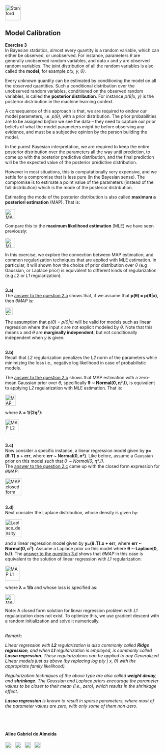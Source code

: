 
<a href="https://i.dlpng.com/static/png/498606_preview.png"><img src="https://i.dlpng.com/static/png/498606_preview.png" title="Stanford" alt="Stanford" height="50"></a>

## Model Calibration
  
**Exercise 3**  
In Bayesian statistics, almost every quantity is a random variable, which can either be observed, or unobserved. For instance, parameters *θ* are generally unobserved random variables, and data *x* and *y* are observed random variables. The joint distribution of all the random variables is also called the **model**, for example *p(x, y, θ)*.  

Every unknown quantity can be estimated by conditioning the model on all the observed quantities. Such a conditional distribution over
the unobserved random variables, conditioned on the observed random variables, is called the **posterior distribution**. For instance *p(θ|x, y)* is the posterior distribution in the machine learning context. 

A consequence of this approach is that, we are required to endow our model parameters, i.e. *p(θ)*, with a prior distribution. The prior probabilities are to be assigned *before* we see the data – they need to capture our prior beliefs of what the model parameters might be before
observing any evidence, and must be a subjective opinion by the person building the model.  

In the purest Bayesian interpretation, we are required to keep the entire posterior distribution over the parameters all the way until prediction, to come up with the posterior predictive distribution, and the final prediction will be the expected value of the posterior predictive distribution.  

However in most situations, this is computationally very expensive, and we settle for a compromise that is less pure (in the Bayesian sense).
The compromise is to estimate a point value of the parameters (instead of the full distribution) which is the mode of the posterior distribution.  

Estimating the mode of the posterior distribution is also called **maximum a posteriori estimation** (MAP). That is:

<a href="https://github.com/AlmeidaAlin3/MachineLearning/blob/master/ProblemSet2/Exercise3/img/MAP.png"><img src="https://github.com/AlmeidaAlin3/MachineLearning/blob/master/ProblemSet2/Exercise3/img/MAP.png" title="MAP" alt="MAP" height="32"></a> 

Compare this to the **maximum likelihood estimation** (MLE) we have seen previously:

<a href="https://github.com/AlmeidaAlin3/MachineLearning/blob/master/ProblemSet2/Exercise3/img/MLE.png"><img src="https://github.com/AlmeidaAlin3/MachineLearning/blob/master/ProblemSet2/Exercise3/img/MLE.png" title="MLE" alt="MLE" height="32"></a> 

In this exercise, we explore the connection between MAP estimation, and common regularization techniques that are applied with MLE estimation. In particular, it will shown how the choice of prior distribution over *θ* (e.g Gaussian, or Laplace prior) is equivalent to different kinds of
regularization (e.g *L2* or *L1* regularization). 

&nbsp;  
**3.a)**  
The [answer to the question 2.a]() shows that, if we assume that **p(θ) = p(θ|x)**, then *θMAP* is:

<a href="https://github.com/AlmeidaAlin3/MachineLearning/blob/master/ProblemSet2/Exercise3/img/MAP_marg_indep.png"><img src="https://github.com/AlmeidaAlin3/MachineLearning/blob/master/ProblemSet2/Exercise3/img/MAP_marg_indep.png" title="MAP for theta and x marginally independent" alt="MAP for theta and x marginally independent" height="24"></a> 

The assumption that *p(θ) = p(θ|x)* will be valid for models such as linear regression where the input *x* are not explicit modeled by *θ*. Note that this means *x* and *θ* are **marginally independent**, but not conditionally independent when *y* is given.  

&nbsp;  
**3.b)**  
Recall that *L2* regularization penalizes the *L2* norm of the parameters while minimizing the loss i.e., negative log likelihood in case of probabilistic models. 

The [answer to the question 2.b]() shows that MAP estimation with a zero-mean Gaussian prior over *θ*, specifically **θ ∼ Normal(0, η².I)**, is equivalent to applying *L2* regularization with MLE estimation. That is:

<a href="https://github.com/AlmeidaAlin3/MachineLearning/blob/master/ProblemSet2/Exercise3/img/MAP_reg1.png"><img src="https://github.com/AlmeidaAlin3/MachineLearning/blob/master/ProblemSet2/Exercise3/img/MAP_reg1.png" title="MAP L2" alt="MAP L2" height="35"></a>  

where **λ = 1/(2η²)**:

<a href="https://github.com/AlmeidaAlin3/MachineLearning/blob/master/ProblemSet2/Exercise3/img/MAP_reg2.png"><img src="https://github.com/AlmeidaAlin3/MachineLearning/blob/master/ProblemSet2/Exercise3/img/MAP_reg2.png" title="MAP L2" alt="MAP L2" height="45"></a> 

&nbsp;  
**3.c)**  
Now consider a specific instance, a linear regression model given by **y=(θ.T).x + err**, where **err ~ Normal(0, σ²)**. Like before, assume a Gaussian prior on this model such that *θ ∼ Normal(0, η².I)*.  
The [answer to the question 2.c]() came up with the closed form expression for *θMAP*:

<a href="https://github.com/AlmeidaAlin3/MachineLearning/blob/master/ProblemSet2/Exercise3/img/MAP_closed_form.png"><img src="https://github.com/AlmeidaAlin3/MachineLearning/blob/master/ProblemSet2/Exercise3/img/MAP_closed_form.png" title="MAP closed form" alt="MAP closed form" height="55"></a> 

&nbsp;  
**3.d)**  
Next consider the Laplace distribution, whose density is given by:

<a href="https://github.com/AlmeidaAlin3/MachineLearning/blob/master/ProblemSet2/Exercise3/img/Laplace_density.png"><img src="https://github.com/AlmeidaAlin3/MachineLearning/blob/master/ProblemSet2/Exercise3/img/Laplace_density.png" title="Laplace_density" alt="Laplace_density" height="55"></a>  

and a linear regression model given by **y=(θ.T).x + err**, where **err ~ Normal(0, σ²)**. Assume a Laplace prior on this model where **θ ∼ Laplace(0, b.I)**.
The [answer to the question 3.d]() shows that *θMAP* in this case is equivalent to the solution of linear regression with *L1* regularization:

<a href="https://github.com/AlmeidaAlin3/MachineLearning/blob/master/ProblemSet2/Exercise3/img/MAP_L1.png"><img src="https://github.com/AlmeidaAlin3/MachineLearning/blob/master/ProblemSet2/Exercise3/img/MAP_L1.png" title="MAP L1" alt="MAP L1" height="48"></a>  

where **λ = 1/b** and whose loss is specified as:


<a href="https://github.com/AlmeidaAlin3/MachineLearning/blob/master/ProblemSet2/Exercise3/img/MAP_L1_loss.png"><img src="https://github.com/AlmeidaAlin3/MachineLearning/blob/master/ProblemSet2/Exercise3/img/MAP_L1_loss.png" title="MAP L1 loss" alt="MAP L1 loss" height="30"></a>  
 
Note: A closed form solution for linear regression problem with *L1* regularization does not exist. To optimize this, we use gradient descent with a random initialization and solve it numerically.

&nbsp;  
*Remark:*  

*Linear regression with **L2** regularization is also commonly called **Ridge regression**, and when **L1** regularization is employed, is commonly called **Lasso regression**. These regularizations can be applied to any Generalized Linear models just as above (by replacing *log p(y | x, θ)* with
the appropriate family likelihood).*  

*Regularization techniques of the above type are also called **weight decay**, and **shrinkage**. The Gaussian and Laplace priors encourage the parameter values to be closer to their mean (i.e., zero), which results in the shrinkage effect.*  
  
***Lasso regression** is known to result in sparse parameters, where most of the parameter values are zero, with only some of them non-zero.*



&nbsp;  
---

#### Aline Gabriel de Almeida  
<a href="https://www.linkedin.com/in/alinegalmeida/"><img src="https://cdn3.iconfinder.com/data/icons/logos-and-brands-adobe/512/201_Linkedin-512.png" title="Linkedin: alinegalmeida" alt="https://www.linkedin.com/in/alinegalmeida/" height="20"></a>
&nbsp; <a href="https://www.kaggle.com/almeidaalin3"><img src="https://cdn3.iconfinder.com/data/icons/logos-and-brands-adobe/512/189_Kaggle-512.png" title="Kaggle: almeidaalin3" alt="https://www.kaggle.com/almeidaalin3" height="20"></a>
&nbsp; <a href="mailto:aline.gabriel.almeida@gmail.com"><img src="https://cdn3.iconfinder.com/data/icons/logos-and-brands-adobe/512/147_Gmail-512.png" title="aline.gabriel.almeida@gmail.com" alt="aline.gabriel.almeida@gmail.com" height="20"></a>
&nbsp; <a href="https://github.com/AlmeidaAlin3/"><img src="https://cdn3.iconfinder.com/data/icons/logos-and-brands-adobe/512/142_Github-512.png" title="Github: AlmeidaAlin3" alt="https://github.com/AlmeidaAlin3/" height="20"></a> 
